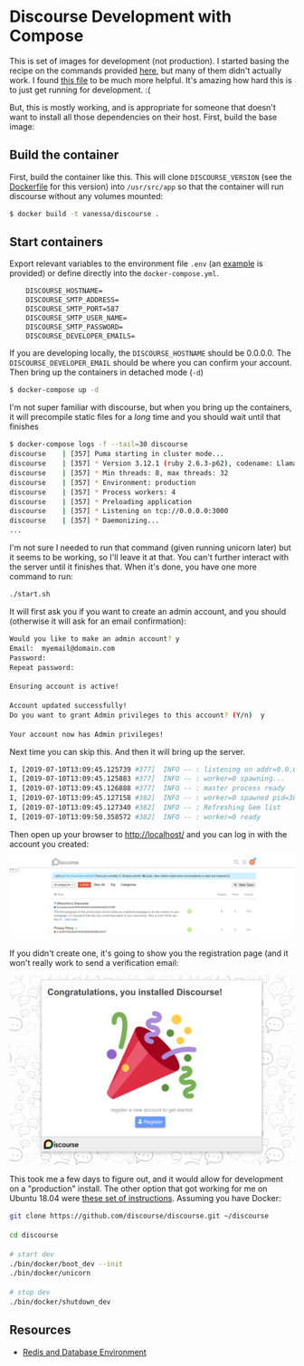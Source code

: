 # Discourse Development with Compose

This is set of images for development (not production). I started basing the
recipe on the commands provided [here](https://meta.discourse.org/t/beginners-guide-to-install-discourse-on-ubuntu-for-development/14727), but many of them didn't actually work. I found [this file](https://github.com/discourse/discourse/blob/master/docs/DEVELOPER-ADVANCED.md) to be much more helpful. It's amazing how hard
this is to just get running for development. :(

But, this is mostly working, and is appropriate for someone that doesn't
want to install all those dependencies on their host. First, build the base image:

## Build the container

First, build the container like this. This will clone `DISCOURSE_VERSION`
(see the [Dockerfile](Dockerfile) for this version) into `/usr/src/app`
so that the container will run discourse without any volumes mounted:

```bash
$ docker build -t vanessa/discourse .
```

## Start containers

Export relevant variables to the environment file `.env` (an [example](.env.sample) is provided)
or define directly into the `docker-compose.yml`.

```
    DISCOURSE_HOSTNAME=
    DISCOURSE_SMTP_ADDRESS=
    DISCOURSE_SMTP_PORT=587
    DISCOURSE_SMTP_USER_NAME=
    DISCOURSE_SMTP_PASSWORD=
    DISCOURSE_DEVELOPER_EMAILS=
```

If you are developing locally, the `DISCOURSE_HOSTNAME` should be 0.0.0.0.
The `DISCOURSE_DEVELOPER_EMAIL` should be where you can confirm your account.
Then bring up the containers in detached mode (`-d`)

```bash
$ docker-compose up -d 
```

I'm not super familiar with discourse, but when you bring up the containers,
it will precompile static files for a *long* time and you should wait until 
that finishes

```bash
$ docker-compose logs -f --tail=30 discourse
discourse    | [357] Puma starting in cluster mode...
discourse    | [357] * Version 3.12.1 (ruby 2.6.3-p62), codename: Llamas in Pajamas
discourse    | [357] * Min threads: 8, max threads: 32
discourse    | [357] * Environment: production
discourse    | [357] * Process workers: 4
discourse    | [357] * Preloading application
discourse    | [357] * Listening on tcp://0.0.0.0:3000
discourse    | [357] * Daemonizing...
...
```

I'm not sure I needed to run that command (given running unicorn later) but it seems
to be working, so I'll leave it at that. You can't further interact with the server 
until it finishes that. When it's done, you have one more command to run:

```bash
./start.sh
```

It will first ask you if you want to create an admin account, and you should
(otherwise it will ask for an email confirmation):

```bash
Would you like to make an admin account? y
Email:  myemail@domain.com
Password:  
Repeat password:  

Ensuring account is active!

Account updated successfully!
Do you want to grant Admin privileges to this account? (Y/n)  y

Your account now has Admin privileges!
```

Next time you can skip this. And then it will bring up the server.

```bash
I, [2019-07-10T13:09:45.125739 #377]  INFO -- : listening on addr=0.0.0.0:80 fd=7
I, [2019-07-10T13:09:45.125883 #377]  INFO -- : worker=0 spawning...
I, [2019-07-10T13:09:45.126888 #377]  INFO -- : master process ready
I, [2019-07-10T13:09:45.127158 #382]  INFO -- : worker=0 spawned pid=382
I, [2019-07-10T13:09:45.127340 #382]  INFO -- : Refreshing Gem list
I, [2019-07-10T13:09:50.358572 #382]  INFO -- : worker=0 ready
```

Then open up your browser to [http://localhost/](http://localhost/)
and you can log in with the account you created:

![img/logged-in.png](img/logged-in.png)

If you didn't create one, it's going to show you the registration page (and it
won't really work to send a verification email:

![img/discourse-congrats.png](img/discourse-congrats.png)

This took me a few days to figure out, and it would allow for development on a
"production" install. The other option that got working for me on Ubuntu 18.04
were [these set of instructions](https://meta.discourse.org/t/beginners-guide-to-install-discourse-for-development-using-docker/102009/23?u=md-misko). Assuming you have Docker:

```bash
git clone https://github.com/discourse/discourse.git ~/discourse

cd discourse

# start dev
./bin/docker/boot_dev --init
./bin/docker/unicorn

# stop dev
./bin/docker/shutdown_dev
```

## Resources

 - [Redis and Database Environment](https://meta.discourse.org/t/external-database-env-vars-not-documented-external-pg-port-external-redis-env-vars/90879)
